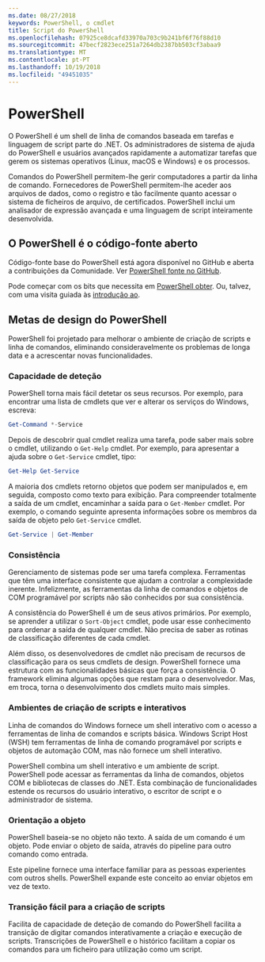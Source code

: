 ```yaml
---
ms.date: 08/27/2018
keywords: PowerShell, o cmdlet
title: Script do PowerShell
ms.openlocfilehash: 07925ce8dcafd33970a703c9b241bf6f76f88d10
ms.sourcegitcommit: 47becf2823ece251a7264db2387bb503cf3abaa9
ms.translationtype: MT
ms.contentlocale: pt-PT
ms.lasthandoff: 10/19/2018
ms.locfileid: "49451035"
---
```

# <a name="powershell"></a>PowerShell

O PowerShell é um shell de linha de comandos baseada em tarefas e linguagem de script parte do .NET.
Os administradores de sistema de ajuda do PowerShell e usuários avançados rapidamente a automatizar tarefas que gerem os sistemas operativos (Linux, macOS e Windows) e os processos.

Comandos do PowerShell permitem-lhe gerir computadores a partir da linha de comando. Fornecedores de PowerShell permitem-lhe aceder aos arquivos de dados, como o registro e tão facilmente quanto acessar o sistema de ficheiros de arquivo, de certificados. PowerShell inclui um analisador de expressão avançada e uma linguagem de script inteiramente desenvolvida.

## <a name="powershell-is-open-source"></a>O PowerShell é o código-fonte aberto

Código-fonte base do PowerShell está agora disponível no GitHub e aberta a contribuições da Comunidade.
Ver [PowerShell fonte no GitHub](https://github.com/powershell/powershell).

Pode começar com os bits que necessita em [PowerShell obter](https://github.com/PowerShell/PowerShell#get-powershell).
Ou, talvez, com uma visita guiada às [introdução ao](https://github.com/PowerShell/PowerShell/blob/master/docs/learning-powershell).

## <a name="powershell-design-goals"></a>Metas de design do PowerShell

PowerShell foi projetado para melhorar o ambiente de criação de scripts e linha de comandos, eliminando consideravelmente os problemas de longa data e a acrescentar novas funcionalidades.

### <a name="discoverability"></a>Capacidade de deteção

PowerShell torna mais fácil detetar os seus recursos. Por exemplo, para encontrar uma lista de cmdlets que ver e alterar os serviços do Windows, escreva:

```powershell
Get-Command *-Service
```

Depois de descobrir qual cmdlet realiza uma tarefa, pode saber mais sobre o cmdlet, utilizando o `Get-Help` cmdlet. Por exemplo, para apresentar a ajuda sobre o `Get-Service` cmdlet, tipo:

```powershell
Get-Help Get-Service
```

A maioria dos cmdlets retorno objetos que podem ser manipulados e, em seguida, composto como texto para exibição. Para compreender totalmente a saída de um cmdlet, encaminhar a saída para o `Get-Member` cmdlet. Por exemplo, o comando seguinte apresenta informações sobre os membros da saída de objeto pelo `Get-Service` cmdlet.

```powershell
Get-Service | Get-Member
```

### <a name="consistency"></a>Consistência

Gerenciamento de sistemas pode ser uma tarefa complexa. Ferramentas que têm uma interface consistente que ajudam a controlar a complexidade inerente. Infelizmente, as ferramentas da linha de comandos e objetos de COM programável por scripts não são conhecidos por sua consistência.

A consistência do PowerShell é um de seus ativos primários. Por exemplo, se aprender a utilizar o `Sort-Object` cmdlet, pode usar esse conhecimento para ordenar a saída de qualquer cmdlet. Não precisa de saber as rotinas de classificação diferentes de cada cmdlet.

Além disso, os desenvolvedores de cmdlet não precisam de recursos de classificação para os seus cmdlets de design. PowerShell fornece uma estrutura com as funcionalidades básicas que força a consistência. O framework elimina algumas opções que restam para o desenvolvedor. Mas, em troca, torna o desenvolvimento dos cmdlets muito mais simples.

### <a name="interactive-and-scripting-environments"></a>Ambientes de criação de scripts e interativos

Linha de comandos do Windows fornece um shell interativo com o acesso a ferramentas de linha de comandos e scripts básica. Windows Script Host (WSH) tem ferramentas de linha de comando programável por scripts e objetos de automação COM, mas não fornece um shell interativo.

PowerShell combina um shell interativo e um ambiente de script. PowerShell pode acessar as ferramentas da linha de comandos, objetos COM e bibliotecas de classes do .NET. Esta combinação de funcionalidades estende os recursos do usuário interativo, o escritor de script e o administrador de sistema.

### <a name="object-orientation"></a>Orientação a objeto

PowerShell baseia-se no objeto não texto. A saída de um comando é um objeto. Pode enviar o objeto de saída, através do pipeline para outro comando como entrada.

Este pipeline fornece uma interface familiar para as pessoas experientes com outros shells. PowerShell expande este conceito ao enviar objetos em vez de texto.

### <a name="easy-transition-to-scripting"></a>Transição fácil para a criação de scripts

Facilita de capacidade de deteção de comando do PowerShell facilita a transição de digitar comandos interativamente a criação e execução de scripts. Transcrições de PowerShell e o histórico facilitam a copiar os comandos para um ficheiro para utilização como um script.
